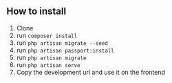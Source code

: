 ## How to install
1. Clone
2. run `composer install`
3. run `php artisan migrate --seed`
4. run `php artisan passport:install`
5. run `php artisan migrate`
6. run `php artisan serve`
7. Copy the development url and use it on the frontend
